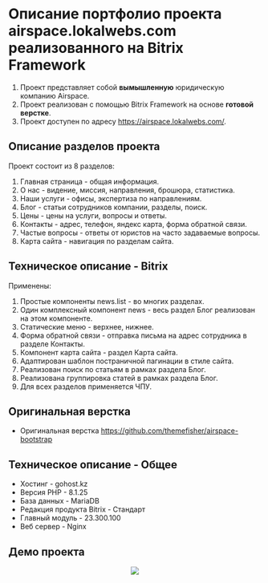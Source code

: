 # Описание портфолио проекта airspace.lokalwebs.com реализованного на Bitrix Framework
1. Проект представляет собой **вымышленную** юридическую компанию Airspace.
2. Проект реализован с помощью Bitrix Framework на основе **готовой верстке**.
3. Проект доступен по адресу https://airspace.lokalwebs.com/.

## Описание разделов проекта
Проект состоит из 8 разделов:
1. Главная страница - общая информация.
2. О нас - видение, миссия, направления, брошюра, статистика.
3. Наши услуги - офисы, экспертиза по направлениям.
4. Блог - статьи сотрудников компании, разделы, поиск.
5. Цены - цены на услуги, вопросы и ответы.
6. Контакты - адрес, телефон, яндекс карта, форма обратной связи.
7. Частые вопросы - ответы от юристов на часто задаваемые вопросы.
8. Карта сайта - навигация по разделам сайта.

## Техническое описание - Bitrix
Применены:
1. Простые компоненты news.list - во многих разделах.
2. Один комплексный компонент news - весь раздел Блог реализован на этом компоненте.
3. Статические меню - верхнее, нижнее.
4. Форма обратной связи - отправка письма на адрес сотрудника в разделе Контакты.
5. Компонент карта сайта - раздел Карта сайта.
6. Адаптирован шаблон постраничной пагинации в стиле сайта.
7. Реализован поиск по статьям в рамках раздела Блог.
8. Реализована группировка статей в рамках раздела Блог.
9. Для всех разделов применяется ЧПУ.

## Оригинальная верстка
- Оригинальная верстка https://github.com/themefisher/airspace-bootstrap

## Техническое описание - Общее
- Хостинг - gohost.kz
- Версия PHP - 8.1.25
- База данных - MariaDB
- Редакция продукта Bitrix - Стандарт
- Главный модуль - 23.300.100
- Веб сервер - Nginx

## Демо проекта
<div id="header" align="center">
  <img src="local/templates/main/assets/images/screencast.gif"/>
</div>
